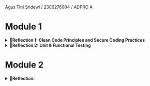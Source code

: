

Agus Tini Sridewi / 2306276004 / ADPRO A

# Module 1
<details>
    <summary><strong> 📌Reflection 1: Clean Code Principles and Secure Coding Practices </strong></summary>

## Penerapan Clean Code Principles
### 1. **Pemisahan Tanggung Jawab (Separation of Concerns)**
Kode telah dipisahkan ke dalam beberapa lapisan:
- **Controller** (`ProductController.java`) menangani permintaan HTTP dan mengelola tampilan.
- **Service** (`ProductService.java`, `ProductServiceImpl.java`) menangani logika bisnis.
- **Repository** (`ProductRepository.java`) bertanggung jawab atas penyimpanan data.
- **Model** (`Product.java`) merepresentasikan entitas produk.

### 2. **Penamaan yang Bermakna**
- Metode dan variabel telah diberi nama yang jelas dan mencerminkan fungsinya.
- Contoh: `createProductPage()`, `editProductPost()`, `findProductById()` memudahkan pemahaman kode.

### 3. **Penggunaan Lombok untuk Enkapsulasi**
- Kelas `Product.java` menggunakan anotasi `@Getter` dan `@Setter`, sehingga kode lebih ringkas dan lebih mudah dibaca.

### 4. **Dependency Injection**
- `ProductController.java` menggunakan `@Autowired` untuk menyuntikkan `ProductService`, sehingga meningkatkan fleksibilitas dan pengujian kode.

---

## Penerapan Secure Coding Practices

### 1. **Mencegah NullPointerException dengan Optional atau Exception Handling**
- `findProductById()` sekarang melempar exception jika produk tidak ditemukan, untuk menghindari NullPointerException:
  ```java
  public Product findProductById(UUID productId) {
      return productData.stream()
          .filter(product -> product.getProductId().equals(productId))
          .findFirst()
          .orElse(null);
  }
  ```

### 2. **Menggunakan UUID untuk Mencegah Prediksi ID**
- UUID digunakan untuk `productId` alih-alih integer, sehingga lebih sulit ditebak oleh pengguna yang berniat jahat.

### 3. **Menghindari Eksposur Informasi Sensitif dalam Pesan Kesalahan**
- Tidak menampilkan stack trace atau detail error secara langsung ke pengguna. Sebagai gantinya, menggunakan exception handling global dengan `@ControllerAdvice`.

---

## Perbaikan yang Dapat Dilakukan

### 1. **Gunakan `ConcurrentHashMap` untuk Penyimpanan Data**
**Masalah:**
- `ProductRepository` menggunakan `ArrayList<Product>`, yang tidak aman untuk lingkungan multi-threaded.

**Solusi:**
- Ganti dengan `ConcurrentHashMap<UUID, Product>` untuk meningkatkan performa dan keamanan:
  ```java
  private Map<UUID, Product> productData = new ConcurrentHashMap<>();
  ```
Dengan perbaikan ini, kode lebih bersih, aman, dan efisien. 🚀
</details>

<details>
    <summary><strong> 📌Reflection 2: Unit & Functional Testing </strong></summary>


### 1. Unit Testing
- Setelah menulis dan menjalankan Unit Test saya merasa sangat amat terbantu dalam menguji kode guna mendeteksi bug lebih awal.
  Hal ini membuat saya yakin akan fungsionalitas kode saya, sebelum digabungkan dengan fitur lainnya.

- Jumlah unit test bergantung pada kompleksitas kode, tetapi semakin banyak skenario yang diuji semakin baik antisipasi fungsionalitas kode.
  Maka dari itu, jika ada percabangan dalam kode, setiap cabang perlu diuji, termasuk skenario positif dan negatif, serta pengujian batas untuk menangani input ekstrem.

- 100% Code Coverage bukan berarti tidak Ada bug karena code coverage hanya menunjukkan bahwa semua baris kode telah dieksekusi dalam pengujian,
  tetapi tidak menjamin logikanya benar. Bug masih bisa terjadi jika pengujian tidak mencakup semua kemungkinan skenario atau jika ada interaksi dengan komponen eksternal seperti database atau API.

### 2. **Refleksi terhadap Functional Test Suite Baru**
Menambahkan functional test baru tanpa perencanaan dapat menyebabkan duplikasi kode dan menurunkan kualitas kode.
Jika setiap test suite memiliki konfigurasi yang sama, lebih baik membuat kelas abstrak atau utility yang dapat digunakan ulang agar kode tetap bersih dan mudah dipelihara.
Dengan cara ini, pengujian menjadi lebih efisien dan perubahan pada aplikasi lebih mudah dikelola.

</details>


# Module 2
<details>
    <summary><strong> 📌Reflection:  </strong></summary>

### 1. List the code quality issue(s) that you fixed during the exercise and explain your strategy on fixing them

1. UseUtilityClass (EshopApplication.java)

   Strategi -> Menambahkan konstruktor private untuk mencegah instansiasi.
2. Unnecessary Imports

   Strategi -> Menghapus import yang tidak digunakan di:

  - ProductController.java (Spring annotations)
  - ProductRepository.java (UUID import)
3. Unnecessary Modifier (ProductService.java)

   Strategi -> Menghapus keyword public yang tidak perlu pada metode dalam interface karena sudah public secara default.

### 2. Look at your CI/CD workflows (GitHub)/pipelines (GitLab). Do you think the current implementation has met the definition of Continuous Integration and Continuous Deployment?

Setelah melihat hasil CI/CD workflows, yang memastikan integrasi dan deployment berjalan otomatis dan efisien, saya percaya kode saya telah memenuhi definisi CI/CD.
Untuk CI, GitHub Actions digunakan untuk menjalankan test suite dengan Gradle serta melakukan code scanning dengan OSSF Scorecard dan PMD. Hal ini membantu menjaga kualitas kode dan mencegah potensi kesalahan sejak awal.
Sementara untuk CD, saya memanfaatkan Koyeb yang secara otomatis melakukan deployment setiap kali ada perubahan di branch utama. Dengan dukungan Dockerfile, saya dapat mengatur environment deployment sesuai kebutuhan, memastikan proses rilis berjalan lancar.
</details>


